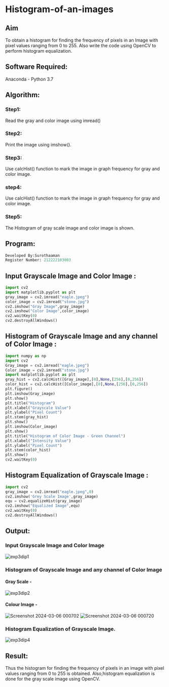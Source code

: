 # Histogram-of-an-images
## Aim
To obtain a histogram for finding the frequency of pixels in an Image with pixel values ranging from 0 to 255. Also write the code using OpenCV to perform histogram equalization.

## Software Required:
Anaconda - Python 3.7

## Algorithm:
### Step1:
Read the gray and color image using imread()

### Step2:
Print the image using imshow().

### Step3:
Use calcHist() function to mark the image in graph frequency for gray and color image.

### step4:
Use calcHist() function to mark the image in graph frequency for gray and color image.

### Step5:
The Histogram of gray scale image and color image is shown.


## Program:
```python
Developed By:Surothaaman
Register Number: 212222103003
```
## Input Grayscale Image and Color Image :
```python
import cv2
import matplotlib.pyplot as plt
gray_image = cv2.imread("eagle.jpeg")
color_image = cv2.imread("stone.jpg")
cv2.imshow("Gray Image",gray_image)
cv2.imshow("Color Image",color_image)
cv2.waitKey(0)
cv2.destroyAllWindows()
```
## Histogram of Grayscale Image and any channel of Color Image :
```python
import numpy as np
import cv2
Gray_image = cv2.imread("eagle.jpeg")
Color_image = cv2.imread("stone.jpg")
import matplotlib.pyplot as plt
gray_hist = cv2.calcHist([Gray_image],[0],None,[256],[0,256])
color_hist = cv2.calcHist([Color_image],[0],None,[256],[0,256])
plt.figure()
plt.imshow(Gray_image)
plt.show()
plt.title("Histogram")
plt.xlabel("Grayscale Value")
plt.ylabel("Pixel Count")
plt.stem(gray_hist)
plt.show()
plt.imshow(Color_image)
plt.show()
plt.title("Histogram of Color Image - Green Channel")
plt.xlabel("Intensity Value")
plt.ylabel("Pixel Count")
plt.stem(color_hist)
plt.show()
cv2.waitKey(0)
```
## Histogram Equalization of Grayscale Image :
```python
import cv2
gray_image = cv2.imread("eagle.jpeg",0)
cv2.imshow('Grey Scale Image',gray_image)
equ = cv2.equalizeHist(gray_image)
cv2.imshow("Equalized Image",equ)
cv2.waitKey(0)
cv2.destroyAllWindows()
```
## Output:
### Input Grayscale Image and Color Image
![exp3dip1](https://github.com/surothaaman/Histogram-of-an-images/assets/133313653/eaaddb3b-7159-459d-bf5d-9b044e09123b)



### Histogram of Grayscale Image and any channel of Color Image
#### Gray Scale -
![exp3dip2](https://github.com/surothaaman/Histogram-of-an-images/assets/133313653/ba3a8a3e-dd30-4ff9-b7f3-d20705c22d6c)

#### Colour Image -
![Screenshot 2024-03-06 000702](https://github.com/sivabalan28/Histogram-of-an-images/assets/113497347/d5495fca-4216-4bb7-887b-1f95b96ecf27)
![Screenshot 2024-03-06 000720](https://github.com/sivabalan28/Histogram-of-an-images/assets/113497347/2662b1b8-d177-474b-973f-e79dc9adbde9)

### Histogram Equalization of Grayscale Image.
![exp3dip4](https://github.com/surothaaman/Histogram-of-an-images/assets/133313653/747c3af0-aa5c-493d-a5f1-27506814b249)


## Result: 
Thus the histogram for finding the frequency of pixels in an image with pixel values ranging from 0 to 255 is obtained. Also,histogram equalization is done for the gray scale image using OpenCV.
